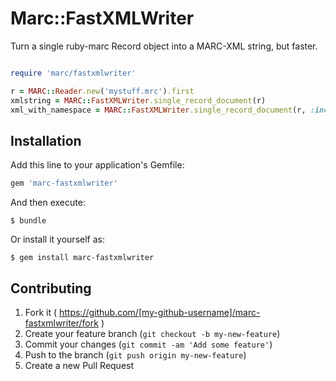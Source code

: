 # Marc::FastXMLWriter

Turn a single ruby-marc Record object into a MARC-XML string, but faster.


```ruby

require 'marc/fastxmlwriter'

r = MARC::Reader.new('mystuff.mrc').first
xmlstring = MARC::FastXMLWriter.single_record_document(r)
xml_with_namespace = MARC::FastXMLWriter.single_record_document(r, :include_namespace=>true)
```




## Installation

Add this line to your application's Gemfile:

```ruby
gem 'marc-fastxmlwriter'
```

And then execute:

    $ bundle

Or install it yourself as:

    $ gem install marc-fastxmlwriter


## Contributing

1. Fork it ( https://github.com/[my-github-username]/marc-fastxmlwriter/fork )
2. Create your feature branch (`git checkout -b my-new-feature`)
3. Commit your changes (`git commit -am 'Add some feature'`)
4. Push to the branch (`git push origin my-new-feature`)
5. Create a new Pull Request
